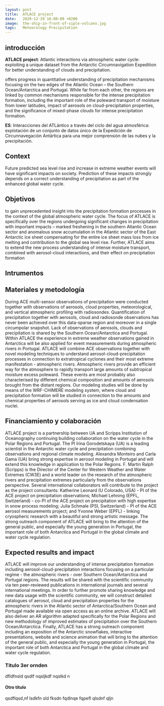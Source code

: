 ```yaml
---
layout: post
title:  ATLACE project
date:   2020-12-29 16:00:00 +0200
image:  the-ship-in-front-of-siple-volcano.jpg
tags:   Meteorology Precipitation
---
```


## introducción

**ATLACE project**: Atlantic interactions via atmospheric water cycle: exploiting a unique dataset from the Antarctic Circumnavigation Expedition for better understanding of clouds and precipitation.

offers progress in quantitative understanding of precipitation mechanisms focusing on the two edges of the Atlantic Ocean – the Southern Ocean/Antarctica and Portugal. While far from each other, the regions are linked by common mechanisms responsible for the intense precipitation formation, including the important role of the poleward transport of moisture from lower latitudes, impact of aerosols on cloud-precipitation properties, and the significance of mixed-phase clouds for intense precipitation formation.

**ES**: Interacciones del ATLántico a través del ciclo del agua atmosférica: explotación de un conjunto de datos único de la Expedición de Circunnavegación Antártica para una mejor comprensión de las nubes y la precipitación.

## Context

Future predicted sea level rise and increase in extreme weather events will have significant impacts on society. Prediction of these impacts strongly depends on a correct understanding of precipitation as part of the enhanced global water cycle.

## Objetivos

to gain unprecedented insight into the precipitation formation processes in the context of the global atmospheric water cycle. The focus of ATLACE is specifically over the regions undergoing
significant changes in precipitation with important impacts – marked freshening in the southern Atlantic Ocean sector and anomalous snow accumulation in the Atlantic sector of the
East Antarctic ice sheet compensating for the entire ice sheet mass loss from ice melting and contribution to the global sea level rise. Further, ATLACE aims to extend the new
process understanding of intense moisture transport, combined with aerosol-cloud interactions, and their effect on precipitation formation

## Intrumentos

## Materiales y metodología

During ACE multi-sensor observations of precipitation were conducted together with observations of aerosols, cloud properties, meteorological, and vertical atmospheric profiling
with radiosondes. Quantification of precipitation together with aerosols, cloud and radiosonde observations has never been achieved over this data-sparse region and moreover in a
single circumpolar snapshot. Lack of observations of aerosols, clouds and precipitation is shared by the Southern Ocean/Antarctica and Portugal. Within ATLACE the experience in
extreme weather observations gained in Antarctica will be also applied for event measurements during atmospheric rivers in Portugal.
ATLACE will combine ACE observations together with novel modeling techniques to understand aerosol-cloud-precipitation processes in connection to extratropical cyclones and their
most extreme manifestation - atmospheric rivers. Atmospheric rivers provide an efficient way for the atmosphere to rapidly transport large amounts of subtropical moisture excess
poleward. These events are most probably also characterised by different chemical composition and amounts of aerosols brought from the distant regions. Our modeling studies will be done by means of the WRF-CHIMERE modeling system, where cloud and precipitation formation will be studied in connection to the amounts and chemical properties of aerosols serving as ice and cloud condensation nuclei.
 
## Financiamiento y colaboración
ATLACE project is a partnership between UA and Scripps Institution of Oceanography continuing building collaboration on the water cycle in the Polar Regions and Portugal. The PI Irina Gorodetskaya (UA) is a leading scientist in the Antarctic water cycle and precipitation combining observations and regional climate modeling. Alexandra Monteiro and Carla Gama (UA) bring strong expertise in aerosol modeling in Portugal and will extend this knowledge in application to the Polar Regions. F. Martin Ralph (Scripps) is the Director of the Center for Western Weather and Water Extremes (CW3E) and a world leader on the research of the atmospheric rivers and precipitation extremes particularly from the observations perspective. Several international collaborators will contribute to the project as the project consultants: Katherine Leonard (U Colorado, USA) - PI of the ACE project on precipitation observations; Michael Lehning (EPFL, Switzerland) - co-PI of the ACE project on precipitation with high expertise in snow process modeling; Julia Schmale (PSI, Switzerland) - PI of the ACE aerosol measurements project; and Yvonne Weber (EPFL) - linking cryospheric research with a beautiful and strong artistic message. The strong outreach component of ATLACE will bring to the attention of the general public, and especially the young generation in Portugal, the important role of both Antarctica and Portugal in the global climate and water cycle regulation.
 
 
## Expected results and impact


ATLACE will improve our understanding of intense precipitation formation including aerosol-cloud-precipitation interactions focusing on a particular regime - the atmospheric rivers - over Southern Ocean/Antarctica and Portugal regions. The results will be shared with the scientific community via ten peer-reviewed publications in international journals and several international meetings. In order to further promote sharing knowledge and new data usage with the scientific community, we will construct detailed catalogues of aerosol, cloud and precipitation properties for the atmospheric rivers in the Atlantic sector of Antarctica/Southern Ocean and Portugal made available via open access as an online archive. ATLACE will also deliver an AR algorithm adapted specifically for the Polar Regions and new methodology of improved estimates of precipitation over the Southern Ocean/Antarctica. Finally, ATLACE has a strong outreach component including an exposition of the Antarctic snowflakes, interactive presentations, website and science animation that will bring to the attention of the general public, and especially the young generation in Portugal, the important role of both Antarctica and Portugal in the global climate and water cycle regulation.
 
 
### Titulo 3er ornden

dfldfnsld qsdlf nqsljkdf nqslkd n

#### Otro titulo
 
 qsdflqsd,nf lsdkfn sld fksdn fqdlnqe fqpefl  qlsdnf qljn

